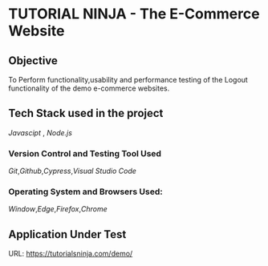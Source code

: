 # TUTORIAL NINJA - The E-Commerce Website
## Objective
To Perform functionality,usability and performance testing of the Logout functionality of the demo e-commerce websites.
## Tech Stack used in the project
_Javascipt_ , _Node.js_
### Version Control and Testing Tool Used
_Git_,_Github_,_Cypress_,_Visual Studio Code_
### Operating System and Browsers Used:
_Window_,_Edge_,_Firefox_,_Chrome_
## Application Under Test
URL: https://tutorialsninja.com/demo/ 
